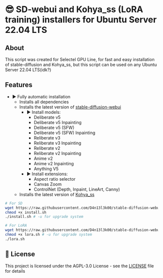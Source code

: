 # 😎 SD-webui and Kohya_ss (LoRA training) installers for Ubuntu Server 22.04 LTS

## About

This script was created for Selectel GPU Line, for fast and easy installation of stable-diffusion and Kohya_ss, but this script can be used on any Ubuntu Server 22.04 LTS(idk?)

## Features

* ▶️ Fully automatic installation
  * Installs all dependencies
  * Installs the latest version of [stable-diffusion-webui](/install.sh)
    * ▶️ Install models:
      * Deliberate v5
      * Deliberate v5 Inpainting
      * Deliberate v5 (SFW)
      * Deliberate v5 (SFW) Inpainting
      * Reliberate v3
      * Reliberate v3 Inpainting
      * Reliberate v2
      * Reliberate v2 Inpainting
      * Anime v2
      * Anime v2 Inpainting
      * Anything V5
    * ▶️ Install extensions:
      * Aspect ratio selector
      * Canvas Zoom
      * ControlNet (Depth, Inpaint, LineArt, Canny)
  * Installs the latest version of [Kohya_ss](/lora.sh)

```bash
# For SD
wget https://raw.githubusercontent.com/D4n13l3k00/stable-diffusion-webui-installer/master/install.sh
chmod +x install.sh
./install.sh # -u for upgrade system

# For LoRA
wget https://raw.githubusercontent.com/D4n13l3k00/stable-diffusion-webui-installer/master/lora.sh
chmod +x lora.sh # -u for upgrade system
./lora.sh
```

## 📝 License

This project is licensed under the AGPL-3.0 License - see the [LICENSE](LICENSE) file for details
